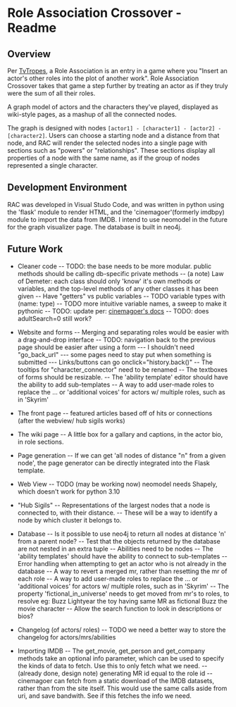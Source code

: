 # Role Association Crossover - Readme

## Overview

Per [TvTropes](https://tvtropes.org/pmwiki/pmwiki.php/JustForFun/RoleAssociation), a Role Association is an entry in a game where you "Insert an actor's other roles into the plot of another work". Role Association Crossover takes that game a step further by treating an actor as if they truly were the sum of all their roles.

A graph model of actors and the characters they've played, displayed as wiki-style pages, as a mashup of all the connected nodes.

The graph is designed with nodes `[actor1] - [character1] - [actor2] - [character2]`. Users can choose a starting node and a distance from that node, and RAC will render the selected nodes into a single page with sections such as "powers" or "relationships". These sections display all properties of a node with the same name, as if the group of nodes represented a single character.

## Development Environment

RAC was developed in Visual Studo Code, and was written in python using the 'flask' module to render HTML, and the 'cinemagoer'(formerly imdbpy) module to import the data from IMDB. I intend to use neomodel in the future for the graph visualizer page. The database is built in neo4j.

## Future Work

- Cleaner code
-- TODO: the base needs to be more modular. public methods should be calling db-specific private methods
-- (a note) Law of Demeter: each class should only 'know' it's own methods or variables, and the top-level methods of any other classes it has been given
-- Have "getters" vs public variables
-- TODO variable types with (name: type)
-- TODO more intuitive variable names, a sweep to make it pythonic
-- TODO: update per: [cinemagoer's docs](https://cinemagoer.readthedocs.io/en/latest/)
-- TODO: does adultSearch=0 still work?

- Website and forms
-- Merging and separating roles would be easier with a drag-and-drop interface
-- TODO: navigation back to the previous page should be easier after using a form
--- I shouldn't need "go_back_url"
--- some pages need to stay put when something is submitted
--- Links/buttons can go onclick="history.back()"
-- The tooltips for "character_connector" need to be renamed
-- The textboxes of forms should be resizable.
-- The 'ability template' editor should have the ability to add sub-templates
-- A way to add user-made roles to replace the ... or 'additional voices' for actors w/ multiple roles, such as in 'Skyrim'

- The front page
-- featured articles based off of hits or connections (after the webview/ hub sigils works)

- The wiki page
-- A little box for a gallary and captions, in the actor bio, in role sections.

- Page generation
-- If we can get 'all nodes of distance "n" from a given node', the page generator can be directly integrated into the Flask template.

- Web View
-- TODO (may be working now) neomodel needs Shapely, which doesn't work for python 3.10

- "Hub Sigils"
-- Representations of the largest nodes that a node is connected to, with their distance.
-- These will be a way to identify a node by which cluster it belongs to.

- Database
-- Is it possible to use neo4j to return all nodes at distance 'n' from a parent node?
-- Test that the objects returned by the database are not nested in an extra tuple
-- Abilities need to be nodes
-- The 'ability templates' should have the ability to connect to sub-templates
-- Error handling when attempting to get an actor who is not already in the database
-- A way to revert a merged mr, rather than resetting the mr of each role
-- A way to add user-made roles to replace the ... or 'additional voices' for actors w/ multiple roles, such as in 'Skyrim'
-- The property 'fictional_in_universe' needs to get moved from mr's to roles, to resolve eg: Buzz Lightyear the toy having same MR as fictional Buzz the movie character
-- Allow the search function to look in descriptions or bios?

- Changelog (of actors/ roles)
-- TODO we need a better way to store the changelog for actors/mrs/abilities

- Importing IMDB
-- The get_movie, get_person and get_company methods take an optional info parameter, which can be used to specify the kinds of data to fetch. Use this to only fetch what we need.
-- (already done, design note) generating MR id equal to the role id
-- cinemagoer can fetch from a static download of the IMDB datasets, rather than from the site itself. This would use the same calls aside from uri, and save bandwith. See if this fetches the info we need.
